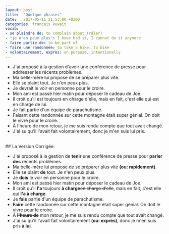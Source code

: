 ```yaml
---
layout: post
title:  "Quelque phrases"
date:   2017-05-11 21:53:00 +0300
categories: francais kuwait
vocab:
- se plaindre de: to complain about (râler)
- "je n'en peux plus": I have had it, I cannot do it anymore
- faire partie de: to be part of
- faire une randonnée: to take a hike, to hike
- volontairement, exprès: on purpose, intentionally
---
```

- J'ai proposé à la gestion d'avoir une conférence de presse pour addresser les récents problèmes.
- Ma belle-mère lui propose de se préparer plus vite.
- Elle se plaint tout. Je n'en peux plus.
- Je devrait le voir en personne pour le croire.
- Mon ami est passé hier matin pour déposer le cadeau de Joe.
- Il croit qu'il est toujours en charge d'elle, mais en fait, c'est elle qui est en charge de lui.
- Je fait partie d'un équipe de parachutisme.
- Faisant cette randonnée sur cette montagne était super génial. On doit le vivre pour le croire.
- À l'heure de mon retour, je me suis rendu compte que tout avait changé.
- J'ai su qu'il l'avait fait volontairement, donc je m'en suis lui pris.


<br/>
## La Version Corrigée:  
<br/>  


- J'ai proposé à la gestion de **tenir** une conférence de presse pour **parler des** récents problèmes.
- Ma belle-mère lui propose de se préparer plus vite **(ou: rapidement)**.
- Elle se plaint **de** tout. Je n'en peux plus.
- Je **dois** le voir en personne pour le croire.
- Mon ami est passé hier matin pour déposer le cadeau de Joe.
- Il croit qu'il **l'a** toujours **à charge**<s>en charge d'elle</s>, mais en fait, c'est elle qui **l'a à charge**.
- Je **fais** partie d'un équipe de parachutisme.
- **Faire** cette randonnée sur cette montagne était super génial. On doit le vivre pour le croire.
- À **<s>l'heure de</s>** mon retour, je me suis rendu compte que tout avait changé.
- J'ai su qu'il l'avait fait volontairement **(ou: exprès)**, donc je m'en suis pris **à lui**.
